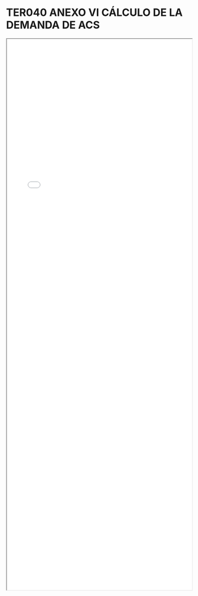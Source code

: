 
# TER040 ANEXO VI CÁLCULO DE LA DEMANDA DE ACS

<iframe src="../TER040 ANEXO VI CÁLCULO DE LA DEMANDA DE ACS.pdf" width="100%" height="1500px"></iframe>

